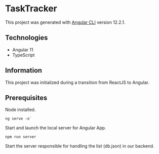 # TaskTracker

This project was generated with [Angular CLI](https://github.com/angular/angular-cli) version 12.2.1.

## Technologies

- Angular 11
- TypeScript

## Information

This project was initialized during a transition from ReactJS to Angular.

## Prerequisites

Node installed.

```
ng serve -o`
``` 
Start and launch the local server for Angular App.

```
npm run server
```
 Start the server responsible for handling the list (db.json) in our backend.


